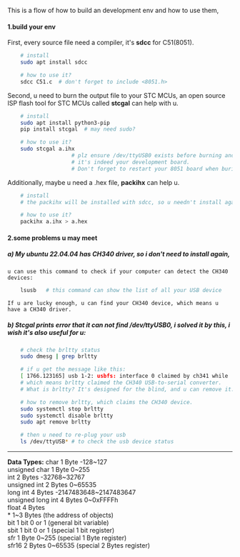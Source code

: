 This is a flow of how to build an development env and how to use them,

#### 1.build your env ####

First, every source file need a compiler, it's **sdcc** for C51(8051).
```bash
    # install
    sudo apt install sdcc

    # how to use it?
    sdcc C51.c  # don't forget to include <8051.h>
```

Second, u need to burn the output file to your STC MCUs,
an open source ISP flash tool for STC MCUs called **stcgal**
can help with u.
```bash
    # install
    sudo apt install python3-pip
    pip install stcgal  # may need sudo?

    # how to use it?
    sudo stcgal a.ihx    
                    # plz ensure /dev/ttyUSB0 exists before burning and
                    # it's indeed your development board.
                    # Don't forget to restart your 8051 board when buring. 
```

Additionally, maybe u need a .hex file, **packihx** can help u.
```bash
    # install
    # the packihx will be installed with sdcc, so u needn't install again

    # how to use it?
    packihx a.ihx > a.hex
```

#### 2.some problems u may meet ####

##### a) My ubuntu 22.04.04 has CH340 driver, so i don't need to install again, #####
    u can use this command to check if your computer can detect the CH340 devices:
```bash
    lsusb   # this command can show the list of all your USB device
```
    If u are lucky enough, u can find your CH340 device, which means u have a CH340 driver.

##### b) Stcgal prints error that it can not find /dev/ttyUSB0, i solved it by this, i wish it's also useful for u: #####
```bash
    # check the brltty status
    sudo dmesg | grep brltty

    # if u get the message like this:
    [ 1766.123165] usb 1-2: usbfs: interface 0 claimed by ch341 while 'brltty' sets config #1
    # which means brltty claimed the CH340 USB-to-serial converter.
    # What is brltty? It's designed for the blind, and u can remove it.

    # how to remove brltty, which claims the CH340 device.
    sudo systemctl stop brltty
    sudo systemctl disable brltty
    sudo apt remove brltty

    # then u need to re-plug your usb
    ls /dev/ttyUSB* # to check the usb device status
```

---

**Data Types:**
char                1 Byte      -128\~127  
unsigned char       1 Byte      0\~255  
int                 2 Bytes     -32768\~32767  
unsigned int        2 Bytes     0\~65535  
long int            4 Bytes     -2147483648\~2147483647  
unsigned long int   4 Bytes     0\~0xFFFFh  
float               4 Bytes       
\*                  1\~3 Bytes   (the address of objects)  
bit                 1 bit       0 or 1 (general bit variable)  
sbit                1 bit       0 or 1 (special 1 bit register)  
sfr                 1 Byte      0\~255 (special 1 Byte register)  
sfr16               2 Bytes     0\~65535 (special 2 Bytes register)  


